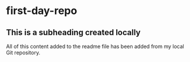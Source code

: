 # first-day-repo
## This is a subheading created locally

All of this content added to the readme file has been added from my local Git repository.

